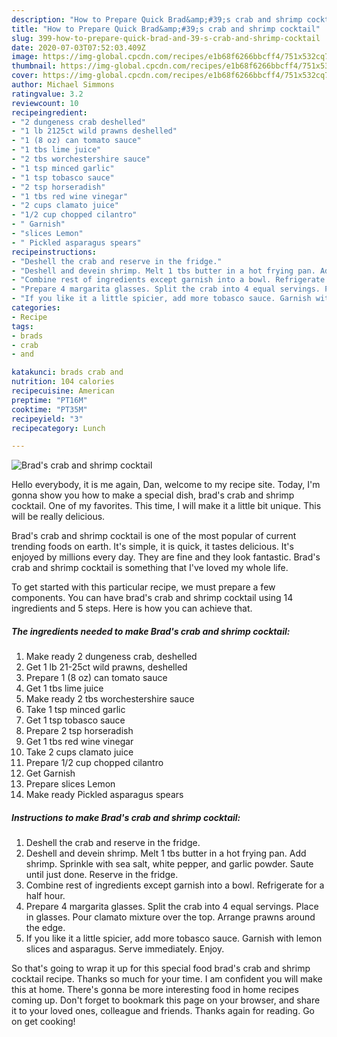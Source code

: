 ```yaml
---
description: "How to Prepare Quick Brad&amp;#39;s crab and shrimp cocktail"
title: "How to Prepare Quick Brad&amp;#39;s crab and shrimp cocktail"
slug: 399-how-to-prepare-quick-brad-and-39-s-crab-and-shrimp-cocktail
date: 2020-07-03T07:52:03.409Z
image: https://img-global.cpcdn.com/recipes/e1b68f6266bbcff4/751x532cq70/brads-crab-and-shrimp-cocktail-recipe-main-photo.jpg
thumbnail: https://img-global.cpcdn.com/recipes/e1b68f6266bbcff4/751x532cq70/brads-crab-and-shrimp-cocktail-recipe-main-photo.jpg
cover: https://img-global.cpcdn.com/recipes/e1b68f6266bbcff4/751x532cq70/brads-crab-and-shrimp-cocktail-recipe-main-photo.jpg
author: Michael Simmons
ratingvalue: 3.2
reviewcount: 10
recipeingredient:
- "2 dungeness crab deshelled"
- "1 lb 2125ct wild prawns deshelled"
- "1 (8 oz) can tomato sauce"
- "1 tbs lime juice"
- "2 tbs worchestershire sauce"
- "1 tsp minced garlic"
- "1 tsp tobasco sauce"
- "2 tsp horseradish"
- "1 tbs red wine vinegar"
- "2 cups clamato juice"
- "1/2 cup chopped cilantro"
- " Garnish"
- "slices Lemon"
- " Pickled asparagus spears"
recipeinstructions:
- "Deshell the crab and reserve in the fridge."
- "Deshell and devein shrimp. Melt 1 tbs butter in a hot frying pan. Add shrimp. Sprinkle with sea salt, white pepper, and garlic powder. Saute until just done. Reserve in the fridge."
- "Combine rest of ingredients except garnish into a bowl. Refrigerate for a half hour."
- "Prepare 4 margarita glasses. Split the crab into 4 equal servings. Place in glasses. Pour clamato mixture over the top. Arrange prawns around the edge."
- "If you like it a little spicier, add more tobasco sauce. Garnish with lemon slices and asparagus. Serve immediately. Enjoy."
categories:
- Recipe
tags:
- brads
- crab
- and

katakunci: brads crab and 
nutrition: 104 calories
recipecuisine: American
preptime: "PT16M"
cooktime: "PT35M"
recipeyield: "3"
recipecategory: Lunch

---
```



![Brad&#39;s crab and shrimp cocktail](https://img-global.cpcdn.com/recipes/e1b68f6266bbcff4/751x532cq70/brads-crab-and-shrimp-cocktail-recipe-main-photo.jpg)

Hello everybody, it is me again, Dan, welcome to my recipe site. Today, I'm gonna show you how to make a special dish, brad&#39;s crab and shrimp cocktail. One of my favorites. This time, I will make it a little bit unique. This will be really delicious.

Brad&#39;s crab and shrimp cocktail is one of the most popular of current trending foods on earth. It's simple, it is quick, it tastes delicious. It's enjoyed by millions every day. They are fine and they look fantastic. Brad&#39;s crab and shrimp cocktail is something that I've loved my whole life.




To get started with this particular recipe, we must prepare a few components. You can have brad&#39;s crab and shrimp cocktail using 14 ingredients and 5 steps. Here is how you can achieve that.

<!--inarticleads1-->

##### The ingredients needed to make Brad&#39;s crab and shrimp cocktail:

1. Make ready 2 dungeness crab, deshelled
1. Get 1 lb 21-25ct wild prawns, deshelled
1. Prepare 1 (8 oz) can tomato sauce
1. Get 1 tbs lime juice
1. Make ready 2 tbs worchestershire sauce
1. Take 1 tsp minced garlic
1. Get 1 tsp tobasco sauce
1. Prepare 2 tsp horseradish
1. Get 1 tbs red wine vinegar
1. Take 2 cups clamato juice
1. Prepare 1/2 cup chopped cilantro
1. Get  Garnish
1. Prepare slices Lemon
1. Make ready  Pickled asparagus spears




<!--inarticleads2-->

##### Instructions to make Brad&#39;s crab and shrimp cocktail:

1. Deshell the crab and reserve in the fridge.
1. Deshell and devein shrimp. Melt 1 tbs butter in a hot frying pan. Add shrimp. Sprinkle with sea salt, white pepper, and garlic powder. Saute until just done. Reserve in the fridge.
1. Combine rest of ingredients except garnish into a bowl. Refrigerate for a half hour.
1. Prepare 4 margarita glasses. Split the crab into 4 equal servings. Place in glasses. Pour clamato mixture over the top. Arrange prawns around the edge.
1. If you like it a little spicier, add more tobasco sauce. Garnish with lemon slices and asparagus. Serve immediately. Enjoy.




So that's going to wrap it up for this special food brad&#39;s crab and shrimp cocktail recipe. Thanks so much for your time. I am confident you will make this at home. There's gonna be more interesting food in home recipes coming up. Don't forget to bookmark this page on your browser, and share it to your loved ones, colleague and friends. Thanks again for reading. Go on get cooking!
